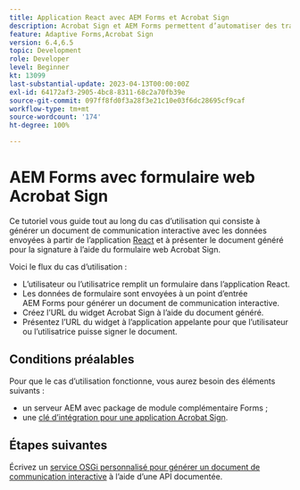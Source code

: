 ```yaml
---
title: Application React avec AEM Forms et Acrobat Sign
description: Acrobat Sign et AEM Forms permettent d’automatiser des transactions complexes et d’inclure des signatures électroniques légales dans le cadre d’une expérience numérique transparente.
feature: Adaptive Forms,Acrobat Sign
version: 6.4,6.5
topic: Development
role: Developer
level: Beginner
kt: 13099
last-substantial-update: 2023-04-13T00:00:00Z
exl-id: 64172af3-2905-4bc8-8311-68c2a70fb39e
source-git-commit: 097ff8fd0f3a28f3e21c10e03f6dc28695cf9caf
workflow-type: tm+mt
source-wordcount: '174'
ht-degree: 100%

---
```


# AEM Forms avec formulaire web Acrobat Sign


Ce tutoriel vous guide tout au long du cas d’utilisation qui consiste à générer un document de communication interactive avec les données envoyées à partir de l’application [React](https://react.dev/) et à présenter le document généré pour la signature à l’aide du formulaire web Acrobat Sign.

Voici le flux du cas d’utilisation :

* L’utilisateur ou l’utilisatrice remplit un formulaire dans l’application React.
* Les données de formulaire sont envoyées à un point d’entrée AEM Forms pour générer un document de communication interactive.
* Créez l’URL du widget Acrobat Sign à l’aide du document généré.
* Présentez l’URL du widget à l’application appelante pour que l’utilisateur ou l’utilisatrice puisse signer le document.

## Conditions préalables

Pour que le cas d’utilisation fonctionne, vous aurez besoin des éléments suivants :

* un serveur AEM avec package de module complémentaire Forms ;
* une [clé d’intégration pour une application Acrobat Sign](https://helpx.adobe.com/sign/kb/how-to-create-an-integration-key.html).

## Étapes suivantes

Écrivez un [service OSGi personnalisé pour générer un document de communication interactive](./create-ic-document.md) à l’aide d’une API documentée.
